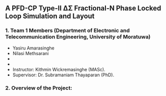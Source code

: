 ## A PFD-CP Type-II ∆Σ Fractional-N Phase Locked Loop Simulation and Layout

### 1. Team 1 Members (Department of Electronic and Telecommunication Engineering, University of Moratuwa)

- Yasiru Amarasinghe
- Nilasi Methsarani
- 
- 
- Instructor: Kithmin Wickremasinghe (MASc).
- Supervisor: Dr. Subramaniam Thayaparan (PhD).

### 2. Overview of the Project:

